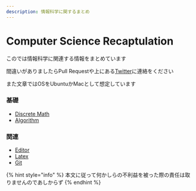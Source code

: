 ```yaml
---
description: 情報科学に関するまとめ
---
```


# Computer Science Recaptulation

このでは情報科学に関連する情報をまとめています

間違いがありましたらPull Requestや上にある[Twitter](https://twitter.com/leagarconaujapon)に連絡をください

また文章ではOSをUbuntuかMacとして想定しています

### 基礎

* [Discrete Math](discretemath/discretemath.md)
* [Algorithm](algorithm/algorithm.md)

### 関連

* [Editor](related-topics/editor.md)
* [Latex](related-topics/latex.md)
* [Git](related-topics/git.md)

{% hint style="info" %}
本文に従って何かしらの不利益を被った際の責任は取りませんのであしからず
{% endhint %}

